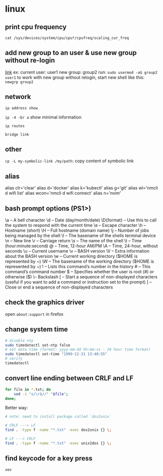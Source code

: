 # linux

## print cpu frequency

`cat /sys/devices/system/cpu/cpu*/cpufreq/scaling_cur_freq`

## add new group to an user & use new group without re-login

[link](https://superuser.com/a/345051)
ex:
  current user: user1
  new group: group2
  run: `sudo usermod -aG group2 user1`
  to work with new group without relogin, start new shell like this:
    `newgrp group2`

## network

`ip address show`

`ip -4 -br a` show minimal information

`ip routes`

`bridge link`

## other

`cp -L my-symbolic-link /my/path`: copy content of symbolic link

## alias

alias clr='clear'
alias d='docker'
alias k='kubectl'
alias g='git'
alias wl='nmcli d wifi list'
alias wcon='nmcli d wifi connect'
alias n='nvim'

## bash prompt options (PS1>)

\a – A bell character
\d – Date (day/month/date)
\D{format} – Use this to call the system to respond with the current time
\e – Escape character
\h – Hostname (short)
\H – Full hostname (domain name)
\j – Number of jobs being managed by the shell
\l – The basename of the shells terminal device
\n – New line
\r – Carriage return
\s – The name of the shell
\t – Time (hour:minute:second)
\@ – Time, 12-hour AM/PM
\A – Time, 24-hour, without seconds
\u – Current username
\v – BASH version
\V – Extra information about the BASH version
\w – Current working directory ($HOME is represented by ~)
\W – The basename of the working directory ($HOME is represented by ~)
\! – Lists this command’s number in the history
\# – This command’s command number
\$ – Specifies whether the user is root (#) or otherwise ($)
\\– Backslash
\[ – Start a sequence of non-displayed characters (useful if you want to add a command or instruction set to the prompt)
\] – Close or end a sequence of non-displayed characters

## check the graphics driver

open `about:support` in firefox

## change system time

```bash
# disable ntp
sudo timedatectl set-ntp false
# set date time (format: yyyy-mm-dd hh:mm:ss - 24 hour time format)
sudo timedatectl set-time "1999-12-31 13:40:55"
# verify
timedatectl
```

## convert line ending between CRLF and LF

```bash
for file in *.txt; do
    sed -i "s/\r$//" "$file";
done;
```

Better way:

```bash
# note: need to install package called `dos2unix`

# CRLF ---> LF
find . -type f -name "*.txt" -exec dos2unix {} \;

# LF ---> CRLF
find . -type f -name "*.txt" -exec unix2dos {} \;
```

## find keycode for a key press

`xev`




